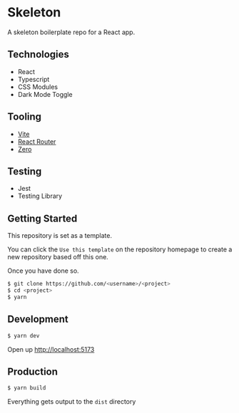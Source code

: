 # Skeleton

A skeleton boilerplate repo for a React app.

## Technologies

- React
- Typescript
- CSS Modules
- Dark Mode Toggle

## Tooling

- [Vite](https://vite.dev)
- [React Router](https://reactrouter.com)
- [Zero](https://github.com/adhamu/zero)

## Testing

- Jest
- Testing Library

## Getting Started

This repository is set as a template.

You can click the `Use this template` on the repository homepage to create a new repository based off this one.

Once you have done so.

```sh
$ git clone https://github.com/<username>/<project>
$ cd <project>
$ yarn
```

## Development

```sh
$ yarn dev
```

Open up [http://localhost:5173](http://localhost:5173)

## Production

```sh
$ yarn build
```

Everything gets output to the `dist` directory
